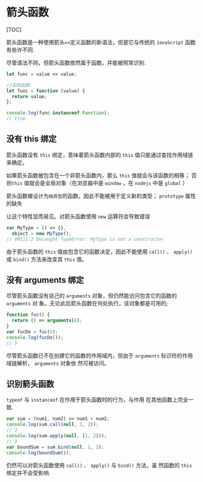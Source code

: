# 箭头函数

[TOC]

箭头函数是一种使用箭头`=>`定义函数的新语法，但是它与传统的 `JavaScript` 函数有些许不同.

尽管语法不同，但箭头函数依然属于函数，并能被照常识别.

```js
let func = value => value;

//实际函数
let func = function (value) {
  return value;
};

console.log(func instanceof Function);
// true
```

## 没有 this 绑定

箭头函数没有 `this` 绑定，意味着箭头函数内部的 `this` 值只能通过查找作用域链来确定。

如果箭头函数被包含在一个非箭头函数内，那么 `this` 值就会与该函数的相等；
否则`this` 值就会是全局对象（在浏览器中是 `window` ，在 `nodejs` 中是 `global` ）

箭头函数被设计为`抛弃型`的函数，因此不能被用于定义新的类型； `prototype` 属性的缺失

让这个特性显而易见。对箭头函数使用 `new` 运算符会导致错误

```js
var MyType = () => {},
  object = new MyType();
// VM111:2 Uncaught TypeError: MyType is not a constructor
```

由于箭头函数的 `this` 值由包含它的函数决定，因此不能使用 `call()` 、 `apply()`
或 `bind()` 方法来改变其 `this` 值。

## 没有 arguments 绑定

尽管箭头函数没有自己的 `arguments` 对象，但仍然能访问包含它的函数的 `arguments` 对
象。无论此后箭头函数在何处执行，该对象都是可用的;

```js
function fuc() {
  return () => arguments[0];
}
var fucDe = fuc(5);
console.log(fucDe());
// 5
```

尽管箭头函数已不在创建它的函数的作用域内，但由于 `arguments` 标识符的作用域链解析， `arguments` 对象依
然可被访问。

## 识别箭头函数

`typeof` 与 `instanceof` 在作用于箭头函数时的行为，与作用
在其他函数上完全一致.

```js
var sum = (num1, num2) => num1 + num2;
console.log(sum.call(null, 1, 2));
// 3
console.log(sum.apply(null, [1, 2]));
// 3
var boundSum = sum.bind(null, 1, 2);
console.log(boundSum());
```

仍然可以对箭头函数使用 `call()` 、 `apply()` 与 `bind()` 方法，虽
然函数的 `this` 绑定并不会受影响.
